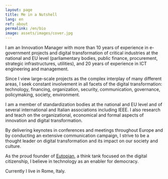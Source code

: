 ```yaml
---
layout: page
title: Me in a Nutshell
lang: en
ref: about
permalink: /en/bio
image: assets/images/cover.jpg
---
```


I am an Innovation Manager with more than 10 years of experience in e-government projects and digital transformation of critical industries at the national and EU level (parliamentary bodies, public finance, procurement, strategic infrastructures, utilities), and 20 years of experience in ICT engineering and management.

Since I view large-scale projects as the complex interplay of many different areas, I seek constant involvement in all facets of the digital transformation: technology, financing, organization, security, communication, governance, policymaking, society, environment.

I am a member of standardization bodies at the national and EU level and of several international and Italian associations including IEEE. I also research and teach on the organizational, economical and formal aspects of innovation and digital transformation.

By delivering keynotes in conferences and meetings throughout Europe and by conducting an extensive communication campaign, I strive to be a thought leader on digital transformation and its impact on our society and culture.

As the proud founder of <a href="https://eutopian.eu" target="_blank">Eutopian</a>, a think tank focused on the digital citizenship, I believe in technology as an enabler for democracy.

Currently I live in Rome, Italy.
